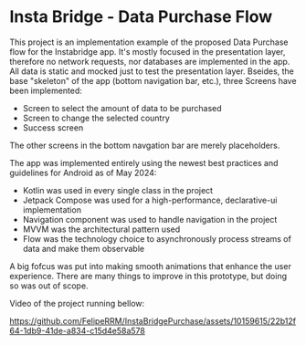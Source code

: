 # Insta Bridge - Data Purchase Flow

This project is an implementation example of the proposed Data Purchase flow for the Instabridge app. It's mostly focused in the presentation layer, therefore no network requests, nor databases are implemented in the app. All data is static and mocked just to test the presentation layer.
Bseides, the base "skeleton" of the app (bottom navigation bar, etc.), three Screens have been implemented:
* Screen to select the amount of data to be purchased
* Screen to change the selected country
* Success screen
  
The other screens in the bottom navgation bar are merely placeholders.

The app was implemented entirely using the newest best practices and guidelines for Android as of May 2024:
* Kotlin was used in every single class in the project
* Jetpack Compose was used for a high-performance, declarative-ui implementation
* Navigation component was used to handle navigation in the project
* MVVM was the architectural pattern used
* Flow was the technology choice to asynchronously process streams of data and make them observable

A big fofcus was put into making smooth animations that enhance the user experience.
There are many things to improve in this prototype, but doing so was out of scope.

Video of the project running bellow:

https://github.com/FelipeRRM/InstaBridgePurchase/assets/10159615/22b12f64-1db9-41de-a834-c15d4e58a578

